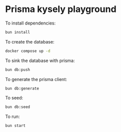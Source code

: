# Prisma kysely playground

To install dependencies:

```bash
bun install
```

To create the database:

```bash
docker compose up -d
```

To sink the database with prisma:

```bash
bun db:push
```

To generate the prisma client:

```bash
bun db:generate
```

To seed:

```bash
bun db:seed
```

To run:

```bash
bun start
```
